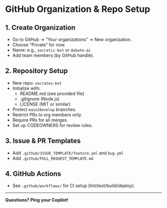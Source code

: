 # GitHub Organization & Repo Setup

## 1. Create Organization

- Go to GitHub → “Your organizations” → New organization.
- Choose “Private” for now.
- Name: e.g., `socratic-bot` or `debate-ai`
- Add team members (by GitHub handle).

## 2. Repository Setup

- New repo: `socrates-bot`
- Initialize with:
  - README.md (see provided file)
  - .gitignore (Node.js)
  - LICENSE (MIT or similar)
- Protect `main`/`develop` branches.
- Restrict PRs to org members only.
- Require PRs for all merges.
- Set up CODEOWNERS for review rules.

## 3. Issue & PR Templates

- Add `.github/ISSUE_TEMPLATE/feature.yml` and `bug.yml`
- Add `.github/PULL_REQUEST_TEMPLATE.md`

## 4. GitHub Actions

- See `.github/workflows/` for CI setup (lint/test/build/deploy).

---

**Questions? Ping your Copilot!**
